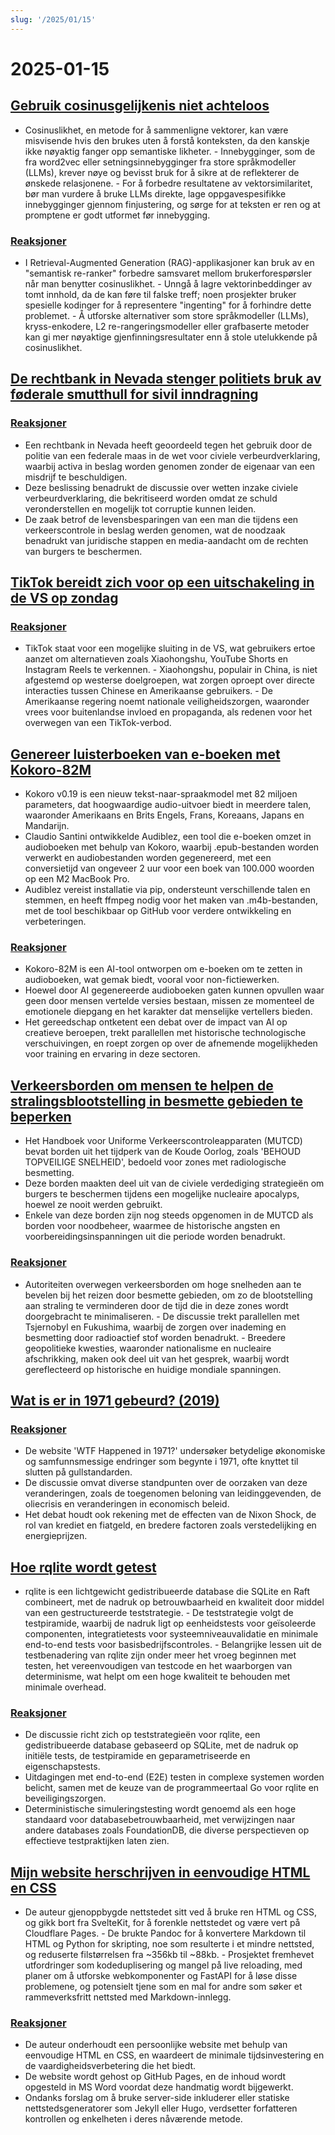 ```yaml
---
slug: '/2025/01/15'
---
```


# 2025-01-15

## [Gebruik cosinusgelijkenis niet achteloos](https://p.migdal.pl/blog/2025/01/dont-use-cosine-similarity/)

- Cosinuslikhet, en metode for å sammenligne vektorer, kan være misvisende hvis den brukes uten å forstå konteksten, da den kanskje ikke nøyaktig fanger opp semantiske likheter. - Innebygginger, som de fra word2vec eller setningsinnebygginger fra store språkmodeller (LLMs), krever nøye og bevisst bruk for å sikre at de reflekterer de ønskede relasjonene. - For å forbedre resultatene av vektorsimilaritet, bør man vurdere å bruke LLMs direkte, lage oppgavespesifikke innebygginger gjennom finjustering, og sørge for at teksten er ren og at promptene er godt utformet før innebygging.

### [Reaksjoner](https://news.ycombinator.com/item?id=42704078)

- I Retrieval-Augmented Generation (RAG)-applikasjoner kan bruk av en "semantisk re-ranker" forbedre samsvaret mellom brukerforespørsler når man benytter cosinuslikhet. - Unngå å lagre vektorinbeddinger av tomt innhold, da de kan føre til falske treff; noen prosjekter bruker spesielle kodinger for å representere "ingenting" for å forhindre dette problemet. - Å utforske alternativer som store språkmodeller (LLMs), kryss-enkodere, L2 re-rangeringsmodeller eller grafbaserte metoder kan gi mer nøyaktige gjenfinningsresultater enn å stole utelukkende på cosinuslikhet.

## [De rechtbank in Nevada stenger politiets bruk av føderale smutthull for sivil inndragning](https://ij.org/press-release/nevada-court-shuts-down-police-use-of-federal-loophole-for-civil-forfeiture/)

### [Reaksjoner](https://news.ycombinator.com/item?id=42707573)

- Een rechtbank in Nevada heeft geoordeeld tegen het gebruik door de politie van een federale maas in de wet voor civiele verbeurdverklaring, waarbij activa in beslag worden genomen zonder de eigenaar van een misdrijf te beschuldigen.
- Deze beslissing benadrukt de discussie over wetten inzake civiele verbeurdverklaring, die bekritiseerd worden omdat ze schuld veronderstellen en mogelijk tot corruptie kunnen leiden.
- De zaak betrof de levensbesparingen van een man die tijdens een verkeerscontrole in beslag werden genomen, wat de noodzaak benadrukt van juridische stappen en media-aandacht om de rechten van burgers te beschermen.

## [TikTok bereidt zich voor op een uitschakeling in de VS op zondag](https://www.reuters.com/technology/tiktok-preparing-us-shut-off-sunday-information-reports-2025-01-15/)

### [Reaksjoner](https://news.ycombinator.com/item?id=42710339)

- TikTok staat voor een mogelijke sluiting in de VS, wat gebruikers ertoe aanzet om alternatieven zoals Xiaohongshu, YouTube Shorts en Instagram Reels te verkennen. - Xiaohongshu, populair in China, is niet afgestemd op westerse doelgroepen, wat zorgen oproept over directe interacties tussen Chinese en Amerikaanse gebruikers. - De Amerikaanse regering noemt nationale veiligheidszorgen, waaronder vrees voor buitenlandse invloed en propaganda, als redenen voor het overwegen van een TikTok-verbod.

## [Genereer luisterboeken van e-boeken met Kokoro-82M](https://claudio.uk/posts/epub-to-audiobook.html)

- Kokoro v0.19 is een nieuw tekst-naar-spraakmodel met 82 miljoen parameters, dat hoogwaardige audio-uitvoer biedt in meerdere talen, waaronder Amerikaans en Brits Engels, Frans, Koreaans, Japans en Mandarijn.
- Claudio Santini ontwikkelde Audiblez, een tool die e-boeken omzet in audioboeken met behulp van Kokoro, waarbij .epub-bestanden worden verwerkt en audiobestanden worden gegenereerd, met een conversietijd van ongeveer 2 uur voor een boek van 100.000 woorden op een M2 MacBook Pro.
- Audiblez vereist installatie via pip, ondersteunt verschillende talen en stemmen, en heeft ffmpeg nodig voor het maken van .m4b-bestanden, met de tool beschikbaar op GitHub voor verdere ontwikkeling en verbeteringen.

### [Reaksjoner](https://news.ycombinator.com/item?id=42708773)

- Kokoro-82M is een AI-tool ontworpen om e-boeken om te zetten in audioboeken, wat gemak biedt, vooral voor non-fictiewerken.
- Hoewel door AI gegenereerde audioboeken gaten kunnen opvullen waar geen door mensen vertelde versies bestaan, missen ze momenteel de emotionele diepgang en het karakter dat menselijke vertellers bieden.
- Het gereedschap ontketent een debat over de impact van AI op creatieve beroepen, trekt parallellen met historische technologische verschuivingen, en roept zorgen op over de afnemende mogelijkheden voor training en ervaring in deze sectoren.

## [Verkeersborden om mensen te helpen de stralingsblootstelling in besmette gebieden te beperken](https://www.theautopian.com/if-you-ever-see-this-speed-sign-youre-probably-going-to-die/)

- Het Handboek voor Uniforme Verkeerscontroleapparaten (MUTCD) bevat borden uit het tijdperk van de Koude Oorlog, zoals 'BEHOUD TOPVEILIGE SNELHEID', bedoeld voor zones met radiologische besmetting.
- Deze borden maakten deel uit van de civiele verdediging strategieën om burgers te beschermen tijdens een mogelijke nucleaire apocalyps, hoewel ze nooit werden gebruikt.
- Enkele van deze borden zijn nog steeds opgenomen in de MUTCD als borden voor noodbeheer, waarmee de historische angsten en voorbereidingsinspanningen uit die periode worden benadrukt.

### [Reaksjoner](https://news.ycombinator.com/item?id=42704491)

- Autoriteiten overwegen verkeersborden om hoge snelheden aan te bevelen bij het reizen door besmette gebieden, om zo de blootstelling aan straling te verminderen door de tijd die in deze zones wordt doorgebracht te minimaliseren. - De discussie trekt parallellen met Tsjernobyl en Fukushima, waarbij de zorgen over inademing en besmetting door radioactief stof worden benadrukt. - Breedere geopolitieke kwesties, waaronder nationalisme en nucleaire afschrikking, maken ook deel uit van het gesprek, waarbij wordt gereflecteerd op historische en huidige mondiale spanningen.

## [Wat is er in 1971 gebeurd? (2019)](https://wtfhappenedin1971.com/)

### [Reaksjoner](https://news.ycombinator.com/item?id=42711781)

- De website 'WTF Happened in 1971?' undersøker betydelige økonomiske og samfunnsmessige endringer som begynte i 1971, ofte knyttet til slutten på gullstandarden.
- De discussie omvat diverse standpunten over de oorzaken van deze veranderingen, zoals de toegenomen beloning van leidinggevenden, de oliecrisis en veranderingen in economisch beleid.
- Het debat houdt ook rekening met de effecten van de Nixon Shock, de rol van krediet en fiatgeld, en bredere factoren zoals verstedelijking en energieprijzen.

## [Hoe rqlite wordt getest](https://philipotoole.com/how-is-rqlite-tested/)

- rqlite is een lichtgewicht gedistribueerde database die SQLite en Raft combineert, met de nadruk op betrouwbaarheid en kwaliteit door middel van een gestructureerde teststrategie. - De teststrategie volgt de testpiramide, waarbij de nadruk ligt op eenheidstests voor geïsoleerde componenten, integratietests voor systeemniveauvalidatie en minimale end-to-end tests voor basisbedrijfscontroles. - Belangrijke lessen uit de testbenadering van rqlite zijn onder meer het vroeg beginnen met testen, het vereenvoudigen van testcode en het waarborgen van determinisme, wat helpt om een hoge kwaliteit te behouden met minimale overhead.

### [Reaksjoner](https://news.ycombinator.com/item?id=42703282)

- De discussie richt zich op teststrategieën voor rqlite, een gedistribueerde database gebaseerd op SQLite, met de nadruk op initiële tests, de testpiramide en geparametriseerde en eigenschapstests.
- Uitdagingen met end-to-end (E2E) testen in complexe systemen worden belicht, samen met de keuze van de programmeertaal Go voor rqlite en beveiligingszorgen.
- Deterministische simuleringstesting wordt genoemd als een hoge standaard voor databasebetrouwbaarheid, met verwijzingen naar andere databases zoals FoundationDB, die diverse perspectieven op effectieve testpraktijken laten zien.

## [Mijn website herschrijven in eenvoudige HTML en CSS](https://www.vijayp.dev/blog/rewrite-plain-html/)

- De auteur gjenoppbygde nettstedet sitt ved å bruke ren HTML og CSS, og gikk bort fra SvelteKit, for å forenkle nettstedet og være vert på Cloudflare Pages. - De brukte Pandoc for å konvertere Markdown til HTML og Python for skripting, noe som resulterte i et mindre nettsted, og reduserte filstørrelsen fra ~356kb til ~88kb. - Prosjektet fremhevet utfordringer som kodeduplisering og mangel på live reloading, med planer om å utforske webkomponenter og FastAPI for å løse disse problemene, og potensielt tjene som en mal for andre som søker et rammeverksfritt nettsted med Markdown-innlegg.

### [Reaksjoner](https://news.ycombinator.com/item?id=42705077)

- De auteur onderhoudt een persoonlijke website met behulp van eenvoudige HTML en CSS, en waardeert de minimale tijdsinvestering en de vaardigheidsverbetering die het biedt.
- De website wordt gehost op GitHub Pages, en de inhoud wordt opgesteld in MS Word voordat deze handmatig wordt bijgewerkt.
- Ondanks forslag om å bruke server-side inkluderer eller statiske nettstedsgeneratorer som Jekyll eller Hugo, verdsetter forfatteren kontrollen og enkelheten i deres nåværende metode.

<head>
  <meta property="og:title" content="Gebruik cosinusgelijkenis niet achteloos" />
  <meta property="og:type" content="website" />
  <meta property="og:image" content="https://og.cho.sh/api/og/?title=Gebruik%20cosinusgelijkenis%20niet%20achteloos&subheading=onsdag%2015.%20januar%202025%3A%20Sammendrag%20av%20Hacker%20News" />
</head>
